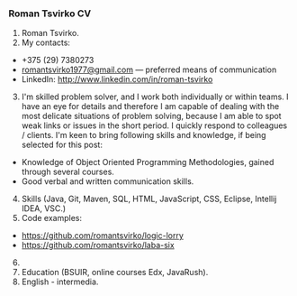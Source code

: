 ### Roman Tsvirko CV
1.	Roman Tsvirko.
2.	My contacts:
- +375 (29) 7380273
- romantsvirko1977@gmail.com — preferred means of communication
- LinkedIn: http://www.linkedin.com/in/roman-tsvirko
3.	I'm skilled problem solver, and I work both individually or within teams. I have an eye for details and therefore I am capable of dealing with the most delicate situations of problem solving, because I am able to spot weak links or issues in the short period. I quickly respond to colleagues / clients.
I'm keen to bring following skills and knowledge, if being selected for this post:
- Knowledge of Object Oriented Programming Methodologies, gained through several courses.
- Good verbal and written communication skills.
4.	Skills (Java, Git, Maven, SQL, HTML, JavaScript, CSS, Eclipse, Intellij IDEA, VSC.)
5.	Code examples:
- https://github.com/romantsvirko/logic-lorry
- https://github.com/romantsvirko/laba-six
6.	
7.	Education (BSUIR, online courses Edx, JavaRush).
8.	English - intermedia.
